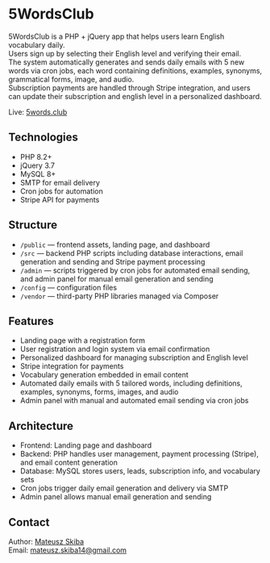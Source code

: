 # 5WordsClub 

5WordsClub is a PHP + jQuery app that helps users learn English vocabulary daily.  
Users sign up by selecting their English level and verifying their email.  
The system automatically generates and sends daily emails with 5 new words via cron jobs, each word containing definitions, examples, synonyms, grammatical forms, image, and audio.  
Subscription payments are handled through Stripe integration, and users can update their subscription and english level in a personalized dashboard.

Live: [5words.club](https://5words.club)

## Technologies

* PHP 8.2+  
* jQuery 3.7  
* MySQL 8+  
* SMTP for email delivery  
* Cron jobs for automation  
* Stripe API for payments  

## Structure

- `/public` — frontend assets, landing page, and dashboard  
- `/src` — backend PHP scripts including database interactions, email generation and sending and Stripe payment processing
- `/admin` — scripts triggered by cron jobs for automated email sending, and admin panel for manual email generation and sending
- `/config` — configuration files
- `/vendor` — third-party PHP libraries managed via Composer

## Features

* Landing page with a registration form
* User registration and login system via email confirmation
* Personalized dashboard for managing subscription and English level
* Stripe integration for payments
* Vocabulary generation embedded in email content
* Automated daily emails with 5 tailored words, including definitions, examples, synonyms, forms, images, and audio
* Admin panel with manual and automated email sending via cron jobs

## Architecture

* Frontend: Landing page and dashboard
* Backend: PHP handles user management, payment processing (Stripe), and email content generation
* Database: MySQL stores users, leads, subscription info, and vocabulary sets
* Cron jobs trigger daily email generation and delivery via SMTP
* Admin panel allows manual email generation and sending

## Contact

Author: [Mateusz Skiba](https://mateusz-skiba.pl/)  
Email: mateusz.skiba14@gmail.com